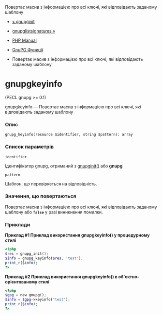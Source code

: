Повертає масив з інформацією про всі ключі, які відповідають заданому шаблону

-   [« gnupginit](function.gnupg-init.html)
    
-   [gnupglistsignatures »](function.gnupg-listsignatures.html)
    
-   [PHP Manual](index.md)
    
-   [GnuPG Функції](ref.gnupg.md)
    
-   Повертає масив з інформацією про всі ключі, які відповідають заданому шаблону
    

# gnupgkeyinfo

(PECL gnupg >= 0.1)

gnupgkeyinfo — Повертає масив з інформацією про всі ключі, які відповідають заданому шаблону

### Опис

```methodsynopsis
gnupg_keyinfo(resource $identifier, string $pattern): array
```

### Список параметрів

`identifier`

Ідентифікатор gnupg, отриманий з [gnupginit()](function.gnupg-init.html) або **gnupg**

`pattern`

Шаблон, що перевіряється на відповідність.

### Значення, що повертаються

Повертає масив з інформацією про всі ключі, які відповідають заданому шаблону або **`false`** у разі виникнення помилки.

### Приклади

**Приклад #1 Приклад використання **gnupgkeyinfo()** у процедурному стилі**

```php
<?php
$res = gnupg_init();
$info = gnupg_keyinfo($res, 'test');
print_r($info);
?>
```

**Приклад #2 Приклад використання **gnupgkeyinfo()** в об'єктно-орієнтованому стилі**

```php
<?php
$gpg = new gnupg();
$info = $gpg->keyinfo("test");
print_r($info);
?>
```